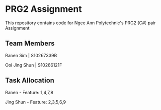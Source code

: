 # PRG2 Assignment

This repository contains code for Ngee Ann Polytechnic's PRG2 (C#) pair Assignment

## Team Members

Ranen Sim | S10267339B

Ooi Jing Shun | S10266121F

## Task Allocation

Ranen - Feature: 1,4,7,8

Jing Shun - Feature: 2,3,5,6,9
